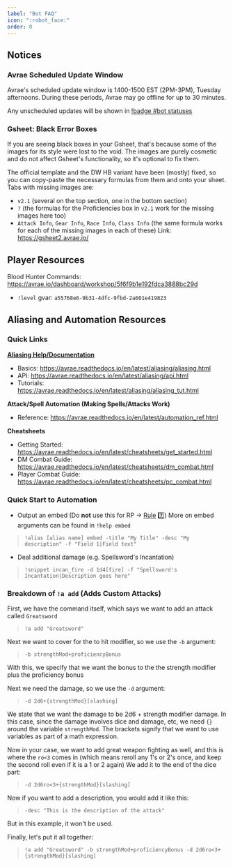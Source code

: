 ```yaml
---
label: "Bot FAQ"
icon: ":robot_face:"
order: 0
---
```

<style>
h1:before { 
  content: "🤖 ";
}
</style>

## Notices

### Avrae Scheduled Update Window

Avrae's scheduled update window is 1400-1500 EST (2PM-3PM), Tuesday afternoons. During these periods, Avrae may go offline for up to 30 minutes.

Any unscheduled updates will be shown in [!badge #bot statuses](https://discord.com/channels/512870694883950598/744861406158913566)

### Gsheet: Black Error Boxes

If you are seeing black boxes in your Gsheet, that's because some of the images for its style were lost to the void. The images are purely cosmetic and do not affect Gsheet's functionality, so it's optional to fix them.

The official template and the DW HB variant have been (mostly) fixed, so you can copy-paste the necessary formulas from them and onto your sheet. Tabs with missing images are:
- `v2.1` (several on the top section, one in the bottom section)
- `?` (the formulas for the Proficiencies box in `v2.1` work for the missing images here too)
- `Attack Info`, `Gear Info`, `Race Info`, `Class Info` (the same formula works for each of the missing images in each of these)
Link: <https://gsheet2.avrae.io/>

## Player Resources

Blood Hunter Commands: <https://avrae.io/dashboard/workshop/5f6f9b1e192fdca3888bc29d>
- `!level` gvar: `a55768e6-9b31-4dfc-9fbd-2a601e419823`

## Aliasing and Automation Resources

### Quick Links

**[Aliasing Help/Documentation](https://avrae.readthedocs.io/en/latest/)**
- Basics: <https://avrae.readthedocs.io/en/latest/aliasing/aliasing.html>
- API: <https://avrae.readthedocs.io/en/latest/aliasing/api.html>
- Tutorials: <https://avrae.readthedocs.io/en/latest/aliasing/aliasing_tut.html>

**Attack/Spell Automation (Making Spells/Attacks Work)**
- Reference: <https://avrae.readthedocs.io/en/latest/automation_ref.html>

**Cheatsheets**
- Getting Started: <https://avrae.readthedocs.io/en/latest/cheatsheets/get_started.html>
- DM Combat Guide: <https://avrae.readthedocs.io/en/latest/cheatsheets/dm_combat.html>
- Player Combat Guide: <https://avrae.readthedocs.io/en/latest/cheatsheets/pc_combat.html>

### Quick Start to Automation

- Output an embed (Do **not** use this for RP -> [Rule](/rules.md) 7️⃣)
More on embed arguments can be found in `!help embed`
> ```
> !alias [alias name] embed -title "My Title" -desc "My description" -f "Field 1|Field text"
> ```

- Deal additional damage (e.g. Spellsword's Incantation)
> ```
> !snippet incan_fire -d 1d4[fire] -f "Spellsword's Incantation|Description goes here"
> ```

### Breakdown of `!a add` (Adds Custom Attacks)

First, we have the command itself, which says we want to add an attack called `Greatsword`
> ```
> !a add "Greatsword"
> ```
Next we want to cover for the to hit modifier, so we use the `-b` argument:
> ```
> -b strengthMod+proficiencyBonus
> ```
With this, we specify that we want the bonus to the the strength modifier plus the proficiency bonus

Next we need the damage, so we use the `-d` argument:
> ```
> -d 2d6+{strengthMod}[slashing]
> ```
We state that we want the damage to be 2d6 + strength modifier damage.
In this case, since the damage involves dice and damage, etc, we need `{}` around the variable `strengthMod`.
The brackets signify that we want to use variables as part of a math expression.

Now in your case, we want to add great weapon fighting as well, and this is where the `ro<3` comes in (which means reroll any 1's or 2's once, and keep the second roll even if it is a 1 or 2 again)
We add it to the end of the dice part:
> ```
> -d 2d6ro<3+{strengthMod}[slashing]
> ```

Now if you want to add a description, you would add it like this:
> ```
> -desc "This is the description of the attack"
> ```
But in this example, it won't be used.

Finally, let's put it all together:
> ```
> !a add "Greatsword" -b strengthMod+proficiencyBonus -d 2d6ro<3+{strengthMod}[slashing]
> ```

